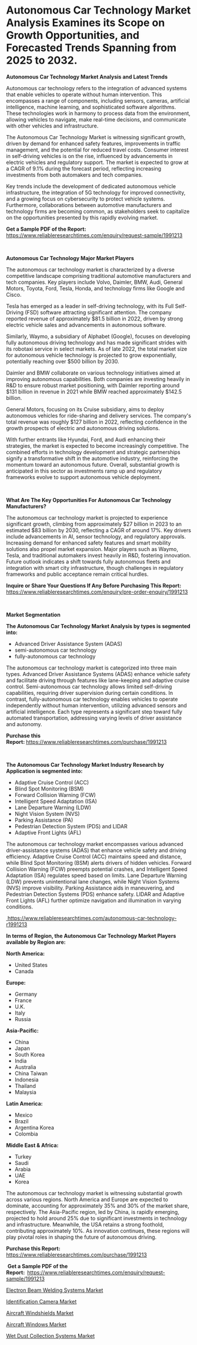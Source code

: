 <p><h1>Autonomous Car Technology Market Analysis Examines its Scope on Growth Opportunities, and Forecasted Trends Spanning from 2025 to 2032.</h1></p><p><strong>Autonomous Car Technology Market Analysis and Latest Trends</strong></p>
<p><p>Autonomous car technology refers to the integration of advanced systems that enable vehicles to operate without human intervention. This encompasses a range of components, including sensors, cameras, artificial intelligence, machine learning, and sophisticated software algorithms. These technologies work in harmony to process data from the environment, allowing vehicles to navigate, make real-time decisions, and communicate with other vehicles and infrastructure.</p><p>The Autonomous Car Technology Market is witnessing significant growth, driven by demand for enhanced safety features, improvements in traffic management, and the potential for reduced travel costs. Consumer interest in self-driving vehicles is on the rise, influenced by advancements in electric vehicles and regulatory support. The market is expected to grow at a CAGR of 9.1% during the forecast period, reflecting increasing investments from both automakers and tech companies. </p><p>Key trends include the development of dedicated autonomous vehicle infrastructure, the integration of 5G technology for improved connectivity, and a growing focus on cybersecurity to protect vehicle systems. Furthermore, collaborations between automotive manufacturers and technology firms are becoming common, as stakeholders seek to capitalize on the opportunities presented by this rapidly evolving market.</p></p>
<p><strong>Get a Sample PDF of the Report:&nbsp;</strong> <a href="https://www.reliableresearchtimes.com/enquiry/request-sample/1991213?utm_campaign=2264&utm_medium=2&utm_source=Github&utm_content=ia&utm_term=30032025&utm_id=autonomous-car-technology">https://www.reliableresearchtimes.com/enquiry/request-sample/1991213</a></p>
<p>&nbsp;</p>
<p><strong>Autonomous Car Technology Major Market Players</strong></p>
<p><p>The autonomous car technology market is characterized by a diverse competitive landscape comprising traditional automotive manufacturers and tech companies. Key players include Volvo, Daimler, BMW, Audi, General Motors, Toyota, Ford, Tesla, Honda, and technology firms like Google and Cisco.</p><p>Tesla has emerged as a leader in self-driving technology, with its Full Self-Driving (FSD) software attracting significant attention. The company reported revenue of approximately $81.5 billion in 2022, driven by strong electric vehicle sales and advancements in autonomous software.</p><p>Similarly, Waymo, a subsidiary of Alphabet (Google), focuses on developing fully autonomous driving technology and has made significant strides with its robotaxi service in select markets. As of late 2022, the total market size for autonomous vehicle technology is projected to grow exponentially, potentially reaching over $500 billion by 2030.</p><p>Daimler and BMW collaborate on various technology initiatives aimed at improving autonomous capabilities. Both companies are investing heavily in R&D to ensure robust market positioning, with Daimler reporting around $131 billion in revenue in 2021 while BMW reached approximately $142.5 billion.</p><p>General Motors, focusing on its Cruise subsidiary, aims to deploy autonomous vehicles for ride-sharing and delivery services. The company's total revenue was roughly $127 billion in 2022, reflecting confidence in the growth prospects of electric and autonomous driving solutions.</p><p>With further entrants like Hyundai, Ford, and Audi enhancing their strategies, the market is expected to become increasingly competitive. The combined efforts in technology development and strategic partnerships signify a transformative shift in the automotive industry, reinforcing the momentum toward an autonomous future. Overall, substantial growth is anticipated in this sector as investments ramp up and regulatory frameworks evolve to support autonomous vehicle deployment.</p></p>
<p>&nbsp;</p>
<p><strong>What Are The Key Opportunities For Autonomous Car Technology Manufacturers?</strong></p>
<p><p>The autonomous car technology market is projected to experience significant growth, climbing from approximately $27 billion in 2023 to an estimated $83 billion by 2030, reflecting a CAGR of around 17%. Key drivers include advancements in AI, sensor technology, and regulatory approvals. Increasing demand for enhanced safety features and smart mobility solutions also propel market expansion. Major players such as Waymo, Tesla, and traditional automakers invest heavily in R&D, fostering innovation. Future outlook indicates a shift towards fully autonomous fleets and integration with smart city infrastructure, though challenges in regulatory frameworks and public acceptance remain critical hurdles.</p></p>
<p><strong>Inquire or Share Your Questions If Any Before Purchasing This Report:</strong> <a href="https://www.reliableresearchtimes.com/enquiry/pre-order-enquiry/1991213?utm_campaign=2264&utm_medium=2&utm_source=Github&utm_content=ia&utm_term=30032025&utm_id=autonomous-car-technology">https://www.reliableresearchtimes.com/enquiry/pre-order-enquiry/1991213</a></p>
<p>&nbsp;</p>
<p><strong>Market Segmentation</strong></p>
<p><strong>The Autonomous Car Technology Market Analysis by types is segmented into:</strong></p>
<p><ul><li>Advanced Driver Assistance System (ADAS)</li><li>semi-autonomous car technology</li><li>fully-autonomous car technology</li></ul></p>
<p><p>The autonomous car technology market is categorized into three main types. Advanced Driver Assistance Systems (ADAS) enhance vehicle safety and facilitate driving through features like lane-keeping and adaptive cruise control. Semi-autonomous car technology allows limited self-driving capabilities, requiring driver supervision during certain conditions. In contrast, fully-autonomous car technology enables vehicles to operate independently without human intervention, utilizing advanced sensors and artificial intelligence. Each type represents a significant step toward fully automated transportation, addressing varying levels of driver assistance and autonomy.</p></p>
<p><strong>Purchase this Report:&nbsp;</strong><a href="https://www.reliableresearchtimes.com/purchase/1991213?utm_campaign=2264&utm_medium=2&utm_source=Github&utm_content=ia&utm_term=30032025&utm_id=autonomous-car-technology">https://www.reliableresearchtimes.com/purchase/1991213</a></p>
<p>&nbsp;</p>
<p><strong>The Autonomous Car Technology Market Industry Research by Application is segmented into:</strong></p>
<p><ul><li>Adaptive Cruise Control (ACC)</li><li>Blind Spot Monitoring (BSM)</li><li>Forward Collision Warning (FCW)</li><li>Intelligent Speed Adaptation (ISA)</li><li>Lane Departure Warning (LDW)</li><li>Night Vision System (NVS)</li><li>Parking Assistance (PA)</li><li>Pedestrian Detection System (PDS) and LIDAR</li><li>Adaptive Front Lights (AFL)</li></ul></p>
<p><p>The autonomous car technology market encompasses various advanced driver-assistance systems (ADAS) that enhance vehicle safety and driving efficiency. Adaptive Cruise Control (ACC) maintains speed and distance, while Blind Spot Monitoring (BSM) alerts drivers of hidden vehicles. Forward Collision Warning (FCW) preempts potential crashes, and Intelligent Speed Adaptation (ISA) regulates speed based on limits. Lane Departure Warning (LDW) prevents unintentional lane changes, while Night Vision Systems (NVS) improve visibility. Parking Assistance aids in maneuvering, and Pedestrian Detection Systems (PDS) enhance safety. LIDAR and Adaptive Front Lights (AFL) further optimize navigation and illumination in varying conditions.</p></p>
<p><a href="https://www.reliableresearchtimes.com/autonomous-car-technology-r1991213?utm_campaign=2264&utm_medium=2&utm_source=Github&utm_content=ia&utm_term=30032025&utm_id=autonomous-car-technology">&nbsp;https://www.reliableresearchtimes.com/autonomous-car-technology-r1991213</a></p>
<p><strong>In terms of Region, the Autonomous Car Technology Market Players available by Region are:</strong></p>
<p>
    <p> <strong> North America: </strong>
        <ul>
            <li>United States</li>
            <li>Canada</li>
        </ul>
        </p> 
    <p> <strong> Europe: </strong>
        <ul>
            <li>Germany</li>
            <li>France</li>
            <li>U.K.</li>
            <li>Italy</li>
            <li>Russia</li>
        </ul>
        </p> 
    <p> <strong> Asia-Pacific: </strong>
        <ul>
            <li>China</li>
            <li>Japan</li>
            <li>South Korea</li>
            <li>India</li>
            <li>Australia</li>
            <li>China Taiwan</li>
            <li>Indonesia</li>
            <li>Thailand</li>
            <li>Malaysia</li>
        </ul>
        </p> 
    <p> <strong> Latin America: </strong>
        <ul>
            <li>Mexico</li>
            <li>Brazil</li>
            <li>Argentina Korea</li>
            <li>Colombia</li>
        </ul>
        </p> 
    <p> <strong> Middle East & Africa: </strong>
        <ul>
            <li>Turkey</li>
            <li>Saudi</li>
            <li>Arabia</li>
            <li>UAE</li>
            <li>Korea</li>
        </ul>
    </p>
    </p>
<p><p>The autonomous car technology market is witnessing substantial growth across various regions. North America and Europe are expected to dominate, accounting for approximately 35% and 30% of the market share, respectively. The Asia-Pacific region, led by China, is rapidly emerging, projected to hold around 25% due to significant investments in technology and infrastructure. Meanwhile, the USA retains a strong foothold, contributing approximately 10%. As innovation continues, these regions will play pivotal roles in shaping the future of autonomous driving.</p></p>
<p><strong>Purchase this Report: </strong><a href="https://www.reliableresearchtimes.com/purchase/1991213?utm_campaign=2264&utm_medium=2&utm_source=Github&utm_content=ia&utm_term=30032025&utm_id=autonomous-car-technology">https://www.reliableresearchtimes.com/purchase/1991213</a></p>
<p>&nbsp;<strong>Get a Sample PDF of the Report:&nbsp;&nbsp;</strong><a href="https://www.reliableresearchtimes.com/enquiry/request-sample/1991213?utm_campaign=2264&utm_medium=2&utm_source=Github&utm_content=ia&utm_term=30032025&utm_id=autonomous-car-technology">https://www.reliableresearchtimes.com/enquiry/request-sample/1991213</a></p>
<p><strong></strong></p>
<p><p><a href="https://www.linkedin.com/pulse/electron-beam-welding-systems-market-dynamics-application-ptjje?utm_campaign=2264&utm_medium=2&utm_source=Github&utm_content=ia&utm_term=30032025&utm_id=autonomous-car-technology">Electron Beam Welding Systems Market</a></p><p><a href="https://www.linkedin.com/pulse/evaluating-profitability-growth-identification-camera-x8aue?utm_campaign=2264&utm_medium=2&utm_source=Github&utm_content=ia&utm_term=30032025&utm_id=autonomous-car-technology">Identification Camera Market</a></p><p><a href="https://github.com/szaszgrychkq/Market-Research-Report-List-1/blob/main/aircraft-windshields-market.md?utm_campaign=2264&utm_medium=2&utm_source=Github&utm_content=ia&utm_term=30032025&utm_id=autonomous-car-technology">Aircraft Windshields Market</a></p><p><a href="https://github.com/moroesarta/Market-Research-Report-List-1/blob/main/aircraft-windows-market.md?utm_campaign=2264&utm_medium=2&utm_source=Github&utm_content=ia&utm_term=30032025&utm_id=autonomous-car-technology">Aircraft Windows Market</a></p><p><a href="https://www.linkedin.com/pulse/wet-dust-collection-systems-market-size-revenue-trend-analysis-zpfke?utm_campaign=2264&utm_medium=2&utm_source=Github&utm_content=ia&utm_term=30032025&utm_id=autonomous-car-technology">Wet Dust Collection Systems Market</a></p></p>